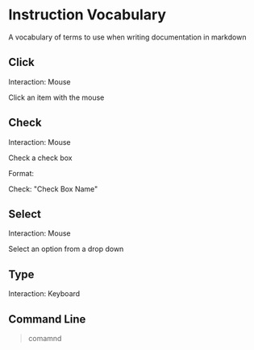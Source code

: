 # Instruction Vocabulary

A vocabulary of terms to use when writing documentation in markdown


## Click

Interaction: Mouse

Click an item with the mouse

## Check

Interaction: Mouse

Check a check box

Format:

Check: "Check Box Name"

## Select

Interaction: Mouse

Select an option from a drop down

## Type

Interaction: Keyboard

## Command Line

> comamnd